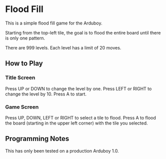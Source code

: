 # Flood Fill
This is a simple flood fill game for the Arduboy. 

Starting from the top-left tile, the goal is to flood the entire board until there is only one pattern.

There are 999 levels. Each level has a limit of 20 moves.

## How to Play

### Title Screen
Press UP or DOWN to change the level by one.
Press LEFT or RIGHT to change the level by 10.
Press A to start.

### Game Screen
Press UP, DOWN, LEFT or RIGHT to select a tile to flood. Press A to flood the board (starting in the upper left corner) with the tile you selected.

## Programming Notes

This has only been tested on a production Arduboy 1.0.

